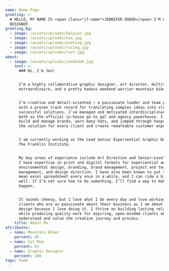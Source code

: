 ```yaml
---
name: Home Page
greeting: >-
  # HELLO, MY NAME IS <span class="jf-name">JENNIFER DUDEK</span> I'M A VISUAL
  DESIGNER
greeting_bg:
  - image: /assets/uploads/kelpius.jpg
  - image: /assets/uploads/nox.jpg
  - image: /assets/uploads/parking.jpg
  - image: /assets/uploads/racing.jpg
  - image: /assets/uploads/rust.jpg
about:
  - image: /assets/uploads/jendudek.jpg
    text: >-
      ### Hi, I'm Jen!


      I’m a highly collaborative graphic designer, art director, multitasker
      extraordinaire, and a pretty badass weekend warrior mountain biker.


      I’m creative and detail-oriented — a passionate leader and team player
      with a proven track record for translating complex ideas into sleek,
      successful solutions. I’ve managed and motivated interdisciplinary teams,
      both as the official in-house go-to gal and agency powerhouse. I’ve helped
      build and manage brands, worn many hats, and jumped through hoops to find
      the solution for every client and create remarkable customer experiences.


      I am currently working as the Lead Senior Experiential Graphic Designer at
      The Franklin Institute.


      My key areas of experience include Art Direction and Senior-Level Design.
      I have expertise in print and digital formats for experiential and
      environmental design, branding, brand management, project and team
      management, and design direction. I have also been known to put together a
      mean excel spreadsheet every once in a while, and I can ride a bike pretty
      well. If I’m not sure how to do something, I’ll find a way to make it
      happen.


      It sounds cheesy, but I love what I do every day and love working with
      clients who are as passionate about their business as I am about design. I
      design because I love doing it. I thrive on building lasting relationships
      while producing quality work for aspiring, open-minded clients who
      understand and value the creative journey and process.
    title: About Me
attributes:
  - name: Mountain Biker
    percent: 45
  - name: Cat Mom
    percent: 65
  - name: Graphic Designer
    percent: 100
tags: home
---
```


